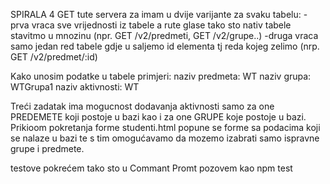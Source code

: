 SPIRALA 4
GET tute servera za imam u dvije varijante za svaku tabelu:
               -prva vraca sve vrijednosti iz tabele a rute glase tako sto nativ tabele stavitmo u mnozinu (npr. GET /v2/predmeti, GET /v2/grupe..)
			   -druga vraca samo jedan red tabele gdje u saljemo id elementa tj reda kojeg zelimo (nrp. GET /v2/predmet/:id)

Kako unosim podatke u tabele primjeri:
  naziv predmeta: WT
  naziv grupa: WTGrupa1
  naziv aktivnosti: WT
  
Treći zadatak ima mogucnost dodavanja aktivnosti samo za one PREDEMETE koji postoje u bazi kao i za one GRUPE koje postoje u bazi. Prikioom pokretanja forme studenti.html
popune se forme sa podacima koji se nalaze u bazi te s tim omogućavamo da mozemo izabrati samo ispravne grupe i predmete.

testove pokrećem tako sto u Commant Promt pozovem kao npm test